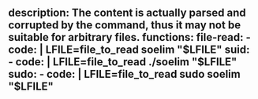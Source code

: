 description: The content is actually parsed and corrupted by the command, thus it may not be suitable for arbitrary files.
functions:
  file-read:
    - code: |
        LFILE=file_to_read
        soelim "$LFILE"
  suid:
    - code: |
        LFILE=file_to_read
        ./soelim "$LFILE"
  sudo:
    - code: |
        LFILE=file_to_read
        sudo soelim "$LFILE"
---
